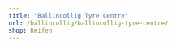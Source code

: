 ```yaml
---
title: "Ballincollig Tyre Centre"
url: /ballincollig/ballincollig-tyre-centre/
shop: Reifen
---
```

